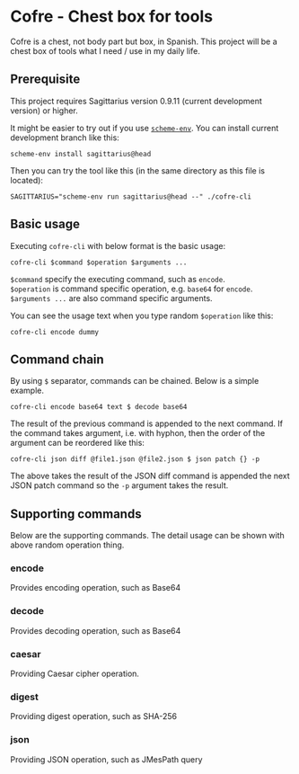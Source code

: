 Cofre - Chest box for tools
===========================

Cofre is a chest, not body part but box, in Spanish. This project
will be a chest box of tools what I need / use in my daily life.

Prerequisite
------------

This project requires Sagittarius version 0.9.11 (current development
version) or higher.

It might be easier to try out if you use
[`scheme-env`](https://github.com/ktakashi/scheme-env). You can install
current development branch like this:

```shell
scheme-env install sagittarius@head
```

Then you can try the tool like this (in the same directory as this
file is located):

```shell
SAGITTARIUS="scheme-env run sagittarius@head --" ./cofre-cli
```


Basic usage
-----------

Executing `cofre-cli` with below format is the basic usage:

```shell
cofre-cli $command $operation $arguments ...
```

`$command` specify the executing command, such as `encode`.  
`$operation` is command specific operation, e.g. `base64` for `encode`.   
`$arguments ...` are also command specific arguments.

You can see the usage text when you type random `$operation` like this:

```shell
cofre-cli encode dummy
```

Command chain
-------------

By using `$` separator, commands can be chained. Below is a simple example.

```shell
cofre-cli encode base64 text $ decode base64
```

The result of the previous command is appended to the next command. If the
command takes argument, i.e. with hyphon, then the order of the argument
can be reordered like this:

```shell
cofre-cli json diff @file1.json @file2.json $ json patch {} -p
```

The above takes the result of the JSON diff command is appended the
next JSON patch command so the `-p` argument takes the result.


Supporting commands
-------------------

Below are the supporting commands. The detail usage can be shown
with above random operation thing.

### encode

Provides encoding operation, such as Base64

### decode

Provides decoding operation, such as Base64

### caesar

Providing Caesar cipher operation.

### digest

Providing digest operation, such as SHA-256

### json

Providing JSON operation, such as JMesPath query
